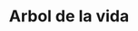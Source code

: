 ---
title: Arbol de la vida
date: 
draft: false

# descripcion
description : Aro de plata con piedra cubic

materials: Plata 925

color: Multicolor

dimensions: 1cm

code: 01-16-0322

type: "Aros"

categories: []

price: $2.040,00

# Images
# first image will be shown in the product page
images:
  # - image: "images/path_to_image"
  # La ubicacion de las imagenes es imagenes/Aros/Aros.Cubic/01-16-0322-arbol-de-la-vida
  - image: "./images/aros/cubic/01-16-0322-arbol-de-la-vida_a.JPG"
  - image: "./images/aros/cubic/01-16-0322-arbol-de-la-vida_b.JPG"
---